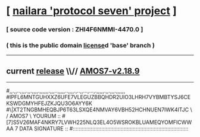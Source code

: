 
# [ [nailara 'protocol seven' project](http://nailara.network/) ]

### [ source code version : ZHI4F6NMMI-4470.0 ]

### ( this is the public domain [license](../license)d 'base' branch )
---
## current [release](https://github.com/nailara-technologies/protocol-7/releases) \\\\// [AMOS7-v2.18.9](https://github.com/nailara-technologies/protocol-7/releases/tag/AMOS7-v2.18.9)
---

#,,.,,..,,,,.,,.,,,,.,,,,,,.,,,..,,,,,..,,,,.,..,,...,...,.,,,,,.,,.,,,.,,,,,,
#IPFL6MNTGUHXXZ6UFE7VLEGUZBBQHDR2UIO3LHRH7VYBMBTYSJ6CEKSWDGMYHFEJZKJQU3O6AYY6K
#\\\|XT2TNGBMHEQBJP6T63LSXQE4NMVAY6VBH52HCHNUEN7IWK4ITJC \ / AMOS7 \ YOURUM ::
#\[7]S5V26MAF4NKRY7LVWH225NLQ3EL4O5WSROKBLUAMEQYOMFICWWAA 7  DATA SIGNATURE ::
#:::::::::::::::::::::::::::::::::::::::::::::::::::::::::::::::::::::::::::::
